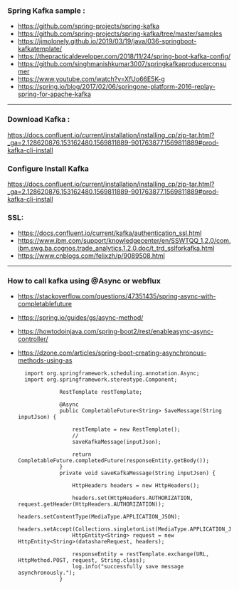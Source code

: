 ### Spring Kafka sample :
- https://github.com/spring-projects/spring-kafka
- https://github.com/spring-projects/spring-kafka/tree/master/samples
- https://jimolonely.github.io/2019/03/19/java/036-springboot-kafkatemplate/
- https://thepracticaldeveloper.com/2018/11/24/spring-boot-kafka-config/
- https://github.com/singhmanishkumar3007/springkafkaproducerconsumer
- https://www.youtube.com/watch?v=XfUo66E5K-g
- https://spring.io/blog/2017/02/06/springone-platform-2016-replay-spring-for-apache-kafka
---------------------------------------------------

### Download Kafka :
https://docs.confluent.io/current/installation/installing_cp/zip-tar.html?_ga=2.128620876.153162480.1569811889-901763877.1569811889#prod-kafka-cli-install

### Configure Install Kafka
https://docs.confluent.io/current/installation/installing_cp/zip-tar.html?_ga=2.128620876.153162480.1569811889-901763877.1569811889#prod-kafka-cli-install

### SSL:
- https://docs.confluent.io/current/kafka/authentication_ssl.html
- https://www.ibm.com/support/knowledgecenter/en/SSWTQQ_1.2.0/com.ibm.swg.ba.cognos.trade_analytics.1.2.0.doc/t_trd_sslforkafka.html
- https://www.cnblogs.com/felixzh/p/9089508.html

---------------------------------------------------
### How to call kafka using @Async or webflux

 - https://stackoverflow.com/questions/47351435/spring-async-with-completablefuture
 - https://spring.io/guides/gs/async-method/
 - https://howtodoinjava.com/spring-boot2/rest/enableasync-async-controller/
 - https://dzone.com/articles/spring-boot-creating-asynchronous-methods-using-as
 
      

         import org.springframework.scheduling.annotation.Async;
         import org.springframework.stereotype.Component;

					RestTemplate restTemplate;

					@Async
					public CompletableFuture<String> SaveMessage(String inputJson) {

						restTemplate = new RestTemplate();
						//
						saveKafkaMessage(inputJson);
						
						return CompletableFuture.completedFuture(responseEntity.getBody());
					}
					private void saveKafkaMessage(String inputJson) {
						
						HttpHeaders headers = new HttpHeaders();
						
						headers.set(HttpHeaders.AUTHORIZATION, request.getHeader(HttpHeaders.AUTHORIZATION));
						headers.setContentType(MediaType.APPLICATION_JSON);
						headers.setAccept(Collections.singletonList(MediaType.APPLICATION_JSON));
						HttpEntity<String> request = new HttpEntity<String>(datashareRequest, headers);
					
						responseEntity = restTemplate.exchange(URL, HttpMethod.POST, request, String.class);
						log.info("successfully save message asynchronously.");
					}
